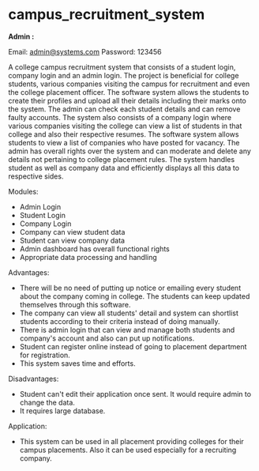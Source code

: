 # campus_recruitment_system

**Admin :**

Email: admin@systems.com Password: 123456

A college campus recruitment system that consists of a student login, company login and an admin login. The project is beneficial for college students, various companies visiting the campus for recruitment and even the college placement officer. The software system allows the students to create their profiles and upload all their details including their marks onto the system. The admin can check each student details and can remove faulty accounts. The system also consists of a company login where various companies visiting the college can view a list of students in that college and also their respective resumes. The software system allows students to view a list of companies who have posted for vacancy. The admin has overall rights over the system and can moderate and delete any details not pertaining to college placement rules. The system handles student as well as company data and efficiently displays all this data to respective sides.

Modules:
- Admin Login
- Student Login
- Company Login
- Company can view student data
- Student can view company data
- Admin dashboard has overall functional rights
- Appropriate data processing and handling

Advantages:
- There will be no need of putting up notice or emailing every student about the company coming in college. The students can keep updated themselves through this software.
- The company can view all students' detail and system can shortlist students according to their criteria instead of doing manually.
- There is admin login that can view and manage both students and company's account and also can put up notifications.
- Student can register online instead of going to placement department for registration.
- This system saves time and efforts.

Disadvantages:
- Student can't edit their application once sent. It would require admin to change the data.
- It requires large database.

Application:
- This system can be used in all placement providing colleges for their campus placements. Also it can be used especially for a recruiting company.

